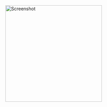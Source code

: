 <img src="https://github.com/user-attachments/assets/fa553629-b96c-4886-a6f0-79e3c916a84e" alt="Screenshot" width="300"/>
